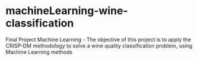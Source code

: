 # machineLearning-wine-classification
Final Project Machine Learning - The objective of this project is to apply the CRISP-DM methodology to solve a wine quality classification problem, using Machine Learning methods 
